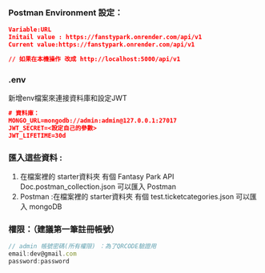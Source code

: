 ### Postman Environment 設定：

```json
Variable:URL
Initail value : https://fanstypark.onrender.com/api/v1
Current value:https://fanstypark.onrender.com/api/v1

// 如果在本機操作 改成 http://localhost:5000/api/v1
```

### .env

新增env檔案來連接資料庫和設定JWT

```json
# 資料庫：
MONGO_URL=mongodb://admin:admin@127.0.0.1:27017
JWT_SECRET=<設定自己的參數>
JWT_LIFETIME=30d
```

### 匯入這些資料 :

1. 在檔案裡的 starter資料夾 有個 Fantasy Park API Doc.postman_collection.json 可以匯入 Postman
2. Postman :在檔案裡的 starter資料夾 有個 test.ticketcategories.json 可以匯入 mongoDB

### 權限：（建議第一筆註冊帳號）

```jsx
// admin 帳號密碼(所有權限) ：為了QRCODE驗證用
email:dev@gmail.com
password:password
```